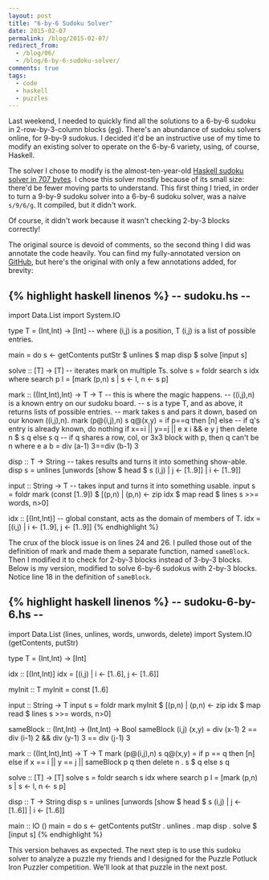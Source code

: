 ```yaml
---
layout: post
title: "6-by-6 Sudoku Solver"
date: 2015-02-07
permalink: /blog/2015-02-07/
redirect_from: 
  - /blog/06/
  - /blog/6-by-6-sudoku-solver/
comments: true
tags:
  - code
  - haskell
  - puzzles
---
```


Last weekend, I needed to quickly find all the solutions to a 6-by-6 sudoku in 2-row-by-3-column blocks
([eg](http://www.google.com/search?q=6+by+6+sudoku)).
There's an abundance of sudoku solvers online, for 9-by-9 sudokus.
I decided it'd be an instructive use of my time to modify an existing solver to operate on the 6-by-6 variety, using, of course, Haskell.

<!--break-->

The solver I chose to modify is the almost-ten-year-old [Haskell sudoku solver in 707 bytes][1].
I chose this solver mostly because of its small size: there'd be fewer moving parts to understand.
This first thing I tried, in order to turn a 9-by-9 sudoku solver into a 6-by-6 sudoku solver, was a naive <code>s/9/6/g</code>.
It compiled, but it didn't work.

  [1]: http://web.math.unifi.it/~maggesi/haskell_sudoku_solver.html

Of course, it didn't work because it wasn't checking 2-by-3 blocks correctly!

The original source is devoid of comments, so the second thing I did was annotate the code heavily.
You can find my fully-annotated version on [GitHub][2], but here's the original with only a few annotations added, for brevity:

  [2]: http://github.com/friedbrice/Haskell/blob/master/sudoku.hs

{% highlight haskell linenos %}
-- sudoku.hs --
---------------
import Data.List
import System.IO

type T = (Int,Int) -> [Int]
-- where (i,j) is a position, T (i,j) is a list of possible entries.

main = do
  s <- getContents
  putStr $ unlines $ map disp $ solve [input s]

solve :: [T] -> [T]
-- iterates mark on multiple Ts.
solve s = foldr search s idx where
    search p l = [mark (p,n) s | s <- l, n <- s p]

mark :: ((Int,Int),Int) -> T -> T
-- this is where the magic happens.
-- ((i,j),n) is a known entry on our sudoku board.
-- s is a type T, and as above, it returns lists of possible entries.
-- mark takes s and pars it down, based on our known ((i,j),n).
mark (p@(i,j),n) s q@(x,y) =
  if p==q then [n] else
  -- if q's entry is already known, do nothing
  if x==i || y==j || e x i && e y j then delete n $ s q else s q
  -- if q shares a row, col, or 3x3 block with p, then q can't be n
  where e a b = div (a-1) 3==div (b-1) 3

disp :: T -> String
-- takes results and turns it into something show-able.
disp s  = unlines [unwords [show $ head $ s (i,j) | j <- [1..9]] | i <- [1..9]]

input :: String -> T
-- takes input and turns it into something usable.
input s = foldr mark (const [1..9]) $
  [(p,n) | (p,n) <- zip idx $ map read $ lines s >>= words, n>0]

idx :: [(Int,Int)]
-- global constant, acts as the domain of members of T.
idx = [(i,j) | i <- [1..9], j <- [1..9]]
{% endhighlight %}

The crux of the block issue is on lines 24 and 26.
I pulled those out of the definition of mark and made them a separate function, named
`sameBlock`.
Then I modified it to check for 2-by-3 blocks instead of 3-by-3 blocks.
Below is my version, modified to solve 6-by-6 sudokus with 2-by-3 blocks.
Notice line 18 in the definition of `sameBlock`.

{% highlight haskell linenos %}
-- sudoku-6-by-6.hs --
----------------------
import Data.List (lines, unlines, words, unwords, delete)
import System.IO (getContents, putStr)

type T = (Int,Int) -> [Int]

idx :: [(Int,Int)]
idx = [(i,j) | i <- [1..6], j <- [1..6]]

myInit :: T
myInit = const [1..6]

input :: String -> T
input s = foldr mark myInit $
  [(p,n) | (p,n) <- zip idx $ map read $ lines s >>= words, n>0]

sameBlock :: (Int,Int) -> (Int,Int) -> Bool
sameBlock (i,j) (x,y) =
  div (x-1) 2 == div (i-1) 2 && div (y-1) 3 == div (j-1) 3

mark :: ((Int,Int),Int) -> T -> T
mark (p@(i,j),n) s q@(x,y) =
  if p == q then [n]
  else if x == i || y == j || sameBlock p q then delete n . s $ q
  else s q

solve :: [T] -> [T]
solve s = foldr search s idx
  where search p l = [mark (p,n) s | s <- l, n <- s p]

disp :: T -> String
disp s  = unlines [unwords [show $ head $ s (i,j) | j <- [1..6]] | i <- [1..6]]

main :: IO ()
main = do
  s <- getContents
  putStr . unlines . map disp . solve $ [input s]
{% endhighlight %}

This version behaves as expected.
The next step is to use this sudoku solver to analyze a puzzle my friends and I designed for the Puzzle Potluck Iron Puzzler competition.
We'll look at that puzzle in the next post.

